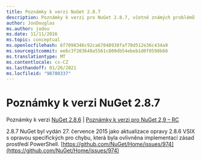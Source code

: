 ```yaml
---
title: Poznámky k verzi NuGet 2.8.7
description: Poznámky k verzi pro NuGet 2.8.7, včetně známých problémů, oprav chyb, přidaných funkcí a chcete odeslat obecnou.
author: JonDouglas
ms.author: jodou
ms.date: 11/11/2016
ms.topic: conceptual
ms.openlocfilehash: 6f7098346c92ca67048938faf70d512e36c434a9
ms.sourcegitcommit: ee6c3f203648a5561c809db54ebeb1d0f0598b68
ms.translationtype: MT
ms.contentlocale: cs-CZ
ms.lasthandoff: 01/26/2021
ms.locfileid: "98780337"
---
```

# <a name="nuget-287-release-notes"></a>Poznámky k verzi NuGet 2.8.7

Poznámky k verzi [NuGet 2.8.6](../release-notes/nuget-2.8.6.md)  |  [Poznámky k verzi pro NuGet 2,9 – RC](../release-notes/nuget-2.9-RC.md)

2.8.7 NuGet byl vydán 27. července 2015 jako aktualizace opravy 2.8.6 VSIX s opravou specifických pro chybu, která byla ovlivněna implementací zásad prostředí PowerShell.
[https://github.com/NuGet/Home/issues/974](https://github.com/NuGet/Home/issues/974)